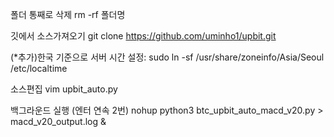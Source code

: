폴더 통째로 삭제
rm -rf 폴더명

깃에서 소스가져오기
git clone https://github.com/uminho1/upbit.git

(*추가)한국 기준으로 서버 시간 설정: 
sudo ln -sf /usr/share/zoneinfo/Asia/Seoul /etc/localtime

소스편집
vim upbit_auto.py

백그라운드 실행 (엔터 연속 2번)
nohup python3 btc_upbit_auto_macd_v20.py > macd_v20_output.log &

